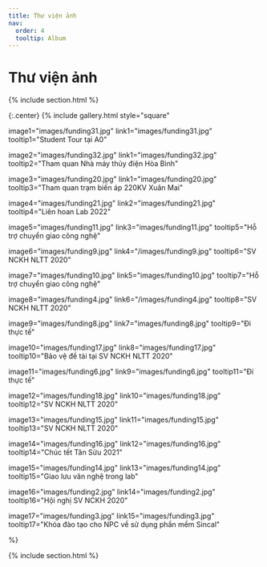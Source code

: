 ```yaml
---
title: Thư viện ảnh
nav:
  order: 4
  tooltip: Album
---
```


# <i class="fas fa-feather-alt"></i>Thư viện ảnh

{% include section.html %}

{:.center}
{% include gallery.html style="square"

image1="images/funding31.jpg" link1="images/funding31.jpg" tooltip1="Student Tour tại A0"

image2="images/funding32.jpg" link1="images/funding32.jpg" tooltip2="Tham quan Nhà máy thủy điện Hòa Bình"

image3="images/funding20.jpg" link1="images/funding20.jpg" tooltip3="Tham quan trạm biến áp 220KV Xuân Mai"

image4="images/funding21.jpg" link2="images/funding21.jpg" tooltip4="Liên hoan Lab 2022"

image5="images/funding11.jpg" link3="images/funding11.jpg" tooltip5="Hỗ trợ chuyển giao công nghệ"

image6="images/funding9.jpg" link4="/images/funding9.jpg" tooltip6="SV NCKH NLTT 2020"

image7="images/funding10.jpg" link5="images/funding10.jpg" tooltip7="Hỗ trợ chuyển giao công nghệ"

image8="images/funding4.jpg" link6="/images/funding4.jpg" tooltip8="SV NCKH NLTT 2020"

image9="images/funding8.jpg" link7="images/funding8.jpg" tooltip9="Đi thực tế"

image10="images/funding17.jpg" link8="images/funding17.jpg" tooltip10="Bảo vệ đề tài tại SV NCKH NLTT 2020"

image11="images/funding6.jpg" link9="images/funding6.jpg" tooltip11="Đi thực tế"

image12="images/funding18.jpg" link10="images/funding18.jpg" tooltip12="SV NCKH NLTT 2020"

image13="images/funding15.jpg" link11="images/funding15.jpg" tooltip13="SV NCKH NLTT 2020"

image14="images/funding16.jpg" link12="images/funding16.jpg" tooltip14="Chúc tết Tân Sửu 2021"

image15="images/funding14.jpg" link13="images/funding14.jpg" tooltip15="Giao lưu văn nghệ trong lab"

image16="images/funding2.jpg" link14="images/funding2.jpg" tooltip16="Hội nghị SV NCKH 2020"

image17="images/funding3.jpg" link15="images/funding3.jpg" tooltip17="Khóa đào tạo cho NPC về sử dụng phần mềm Sincal"


 %}

{% include section.html %}
